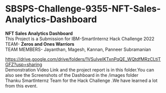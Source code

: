 # SBSPS-Challenge-9355-NFT-Sales-Analytics-Dashboard
**NFT Sales Analytics Dashboard**</br>
This Project is a Submission for IBM-SmartInternz Hack Challenge 2022</br>
TEAM- **Zeros and Ones Warriors**<br>
TEAM MEMBERS- Jayanthan, Magesh, Kannan, Panneer Subramanian<br>

https://drive.google.com/drive/folders/1VSulveIKTxnPqQE_WQtdfMRzCLtiTGFZ?usp=sharing 
</br>
Demonstration Video Link and the project report is in this folder.You can also see the Screenshots of the Dashboard in the /images folder
</br>Thanku SmartInternz Team for the Hack Challenge .We have learned a lot from this event.
